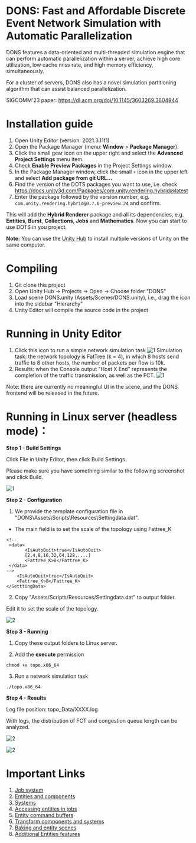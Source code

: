 # DONS: Fast and Affordable Discrete Event Network Simulation with Automatic Parallelization

DONS features a data-oriented and multi-threaded simulation engine that can perform automatic parallelization within a server, achieve high core utilization, low cache miss rate, and high memory efficiency, simultaneously. 

For a cluster of servers, DONS also has a novel simulation partitioning algorithm that can assist balanced parallelization. 

SIGCOMM'23 paper: https://dl.acm.org/doi/10.1145/3603269.3604844

# Installation guide

1. Open Unity Editor (version: 2021.3.11f1)
2. Open the Package Manager (menu: **Window** > **Package Manager**).
3. Click the small gear icon on the upper right and select the **Advanced Project Settings** menu item.
4. Check **Enable Preview Packages** in the Project Settings window.
5. In the Package Manager window, click the small `+` icon in the upper left and select **Add package from git URL...**
6. Find the version of the DOTS packages you want to use, i.e. check https://docs.unity3d.com/Packages/com.unity.rendering.hybrid@latest
7. Enter the package followed by the version number, e.g. `com.unity.rendering.hybrid@0.7.0-preview.24` and confirm. 

This will add the **Hybrid Renderer** package and all its dependencies, e.g. **Entities**, **Burst**, **Collections**, **Jobs** and **Mathematics**. Now you can start to use DOTS in you project.

**Note:** You can use the [Unity Hub](https://unity3d.com/get-unity/download) to install multiple versions of Unity on the same computer.



# Compiling

1. Git clone this project
2. Open Unity Hub -> Projects -> Open -> Choose folder "DONS"
3. Load scene DONS.unity (Assets/Scenes/DONS.unity), i.e., drag the icon into the sidebar "Hierarchy"
4. Unity Editor will compile the source code in the project

# Running in Unity Editor

1. Click this icon to run a simple network simulation task
![1](Images/image-20231114104438.png)
Simulation task: the network topology is FatTree (k = 4), in which 8 hosts send traffic to 8 other hosts, the number of packets per flow is 10k.
2. Results: when the Console output "Host X End" represents the completion of the traffic transmission, as well as the FCT.
![1](Images\Output-20231114111139.png)

Note: there are currently no meaningful UI in the scene, and the DONS frontend will be released in the future.

# Running in Linux server (headless mode)：

**Step 1 - Build Settings**

Click File in Unity Editor, then click Build Settings.

Please make sure you have something similar to the following screenshot and click Build.

![1](Images/image-20230207150734479.png)


**Step 2 - Configuration**

1. We provide the template configuration file in "DONS\Assets\Scripts\Resources\Settingdata.dat".

- The main field is to set the scale of the topology using Fattree_K

```
<!-- 
 <data>
       <IsAutoQuit>true</IsAutoQuit>
	   [2,4,8,16,32,64,128,....]
	   <Fattree_K>8</Fattree_K>
 </data>
-->
	<IsAutoQuit>true</IsAutoQuit>
	<Fattree_K>8</Fattree_K>
</SetttingData>
```

2. Copy "Assets/Scripts/Resources/Settingdata.dat" to output folder.

Edit it to set the scale of the topology.

![2](Images/image-20230207151609669.png)


**Step 3 - Running**

1. Copy these output folders to Linux server.

2. Add the **execute** permission

  ```
  chmod +x topo.x86_64
  ```

3. Run a network simulation task

  ```
  ./topo.x86_64
  ```

  

**Step 4 - Results**

Log file position: topo_Data/XXXX.log

With logs, the distribution of FCT and congestion queue length can be analyzed.

![2](Images/image-20230207152628191.png)

![2](Images/image-20230207152658318.png)




# Important Links 

1. [Job system](https://github.com/Unity-Technologies/EntityComponentSystemSamples/blob/master/EntitiesSamples/Docs/jobs.md)
2. [Entities and components](https://github.com/Unity-Technologies/EntityComponentSystemSamples/blob/master/EntitiesSamples/Docs/entities-components.md)
3. [Systems](https://github.com/Unity-Technologies/EntityComponentSystemSamples/blob/master/EntitiesSamples/Docs/systems.md)
4. [Accessing entities in jobs](https://github.com/Unity-Technologies/EntityComponentSystemSamples/blob/master/EntitiesSamples/Docs/entities-jobs.md)
5. [Entity command buffers](https://github.com/Unity-Technologies/EntityComponentSystemSamples/blob/master/EntitiesSamples/Docs/entity-command-buffers.md)
6. [Transform components and systems](https://github.com/Unity-Technologies/EntityComponentSystemSamples/blob/master/EntitiesSamples/Docs/transforms.md)
7. [Baking and entity scenes](https://github.com/Unity-Technologies/EntityComponentSystemSamples/blob/master/EntitiesSamples/Docs/baking.md)
8. [Additional Entities features](https://github.com/Unity-Technologies/EntityComponentSystemSamples/blob/master/EntitiesSamples/Docs/additional-entities-features.md)

## 
